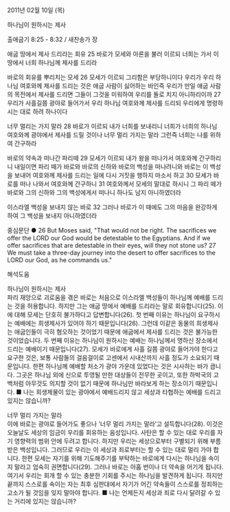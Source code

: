 2011년 02월 10일 (목)

하나님이 원하시는 제사



출애굽기 8:25 - 8:32 / 새찬송가  장


애굽 땅에서 제사 드리라는 회유 
25 바로가 모세와 아론을 불러 이르되 너희는 가서 이 땅에서 너희 하나님께 제사를 드리라  

바로의 회유를 뿌리치는 모세
26 모세가 이르되 그리함은 부당하니이다 우리가 우리 하나님 여호와께 제사를 드리는 것은 애굽 사람이 싫어하는 바인즉 우리가 만일 애굽 사람의 목전에서 제사를 드리면 그들이 그것을 미워하여 우리를 돌로 치지 아니하리이까 27 우리가 사흘길쯤 광야로 들어가서 우리 하나님 여호와께 제사를 드리되 우리에게 명령하시는 대로 하려 하나이다

너무 멀리는 가지 말라
28 바로가 이르되 내가 너희를 보내리니 너희가 너희의 하나님 여호와께 광야에서 제사를 드릴 것이나 너무 멀리 가지는 말라 그런즉 너희는 나를 위하여 간구하라  

바로의 약속과 떠나간 파리떼
29 모세가 이르되 내가 왕을 떠나가서 여호와께 간구하리니 내일이면 파리 떼가 바로와 바로의 신하와 바로의 백성을 떠나려니와 바로는 이 백성을 보내어 여호와께 제사를 드리는 일에 다시 거짓을 행하지 마소서 하고 30 모세가 바로를 떠나 나와서 여호와께 간구하니  31 여호와께서 모세의 말대로 하시니 그 파리 떼가 바로와 그의 신하와 그의 백성에게서 떠나니 하나도 남지 아니하였더라

이스라엘 백성을 보내지 않는 바로
32 그러나 바로가 이 때에도 그의 마음을 완강하게 하여 그 백성을 보내지 아니하였더라  

중심문단 ● 26 But Moses said, "That would not be right. The sacrifices we offer the LORD our God would be detestable to the Egyptians. And if we offer sacrifices that are detestable in their eyes, will they not stone us? 27 We must take a three-day journey into the desert to offer sacrifices to the LORD our God, as he commands us."

해석도움





하나님이 원하시는 제사  
파리 재앙으로 괴로움을 겪은 바로는 처음으로 이스라엘 백성들이 하나님께 예배를 드리는 것을 허용합니다. 하지만 그는 애굽 땅에서 예배를 드리라는 말로 회유합니다(25). 이에 대해 모세는 단호히 불가하다고 답변합니다(26). 첫 번째 이유는 하나님이 요구하시는 예배에는 희생제사가 있어야 하기 때문입니다(26). 그런데 이같은 동물의 희생제사는 애굽인들이 극히 혐오하는 것이었기 때문에 애굽에서 제사를 드리는 것은 불가능한 것이었습니다. 두 번째 이유는 하나님이 원하시는 예배는 하나님께서 명하신 장소에서 드리는 예배이기 때문입니다(27). 모세가 바로에게 사흘 길쯤 광야로 들어가야 한다고 요구한 것은, 보통 사람들의 걸음걸이로 고센에서 시내산까지 사흘 정도가 소요되기 때문입니다. 한편 하나님께 예배할 처소가 광야 가운데 있었다는 것은 시사하는 바가 큽니다. 그곳은 하나님 외에 신으로 투영될 만한 대상들이 전무한 곳이고, 또한 하박국의 고백처럼 아무것도 의지할 것이 없기 때문에 하나님만 바라보게 하는 장소이기 때문입니다.
■ 나는 희생제물이 있는 광야에서 예배드리지 않고 세상과 타협하는 예배를 드리고 있지는 않습니까?

너무 멀리 가지는 말라  
이에 바로는 광야로 들어가도 좋으나 ‘너무 멀리 가지는 말라’고 설득합니다(28). 이것은 오늘날도 세상의 임금이 우리를 회유하는 음성입니다. 사탄은 할 수 있는 대로 우리를 자기 영향력의 범위 안에 두려고 합니다. 하지만 우리는 세상으로부터 구별되기 위해 부름 받은 백성입니다. 그러므로 우리는 이 세상과 죄로부터는 할 수 있는 대로 멀리 가야 합니다. 한편 모세는 자기를 위해 기도해주기를 부탁하는 바로에게 다시는 하나님을 속이지 말라고 엄숙히 권면합니다(29). 그러나 바로는 아홉 번이나 더 약속을 어기게 됩니다. 여기서 우리는 회개 할 수 있는 충분한 기회를 주시는 하나님을 발견하게 됩니다. 하지만 끝까지 스스로를 속이는 자는 최후 심판대에서 자기가 어긴 약속들이 스스로를 정죄하는 고소가 될 것임을 잊지 말아야 합니다. 
■ 나는 언제든지 세상과 죄로 다시 달려갈 수 있는 거리에 있지는 않습니까?